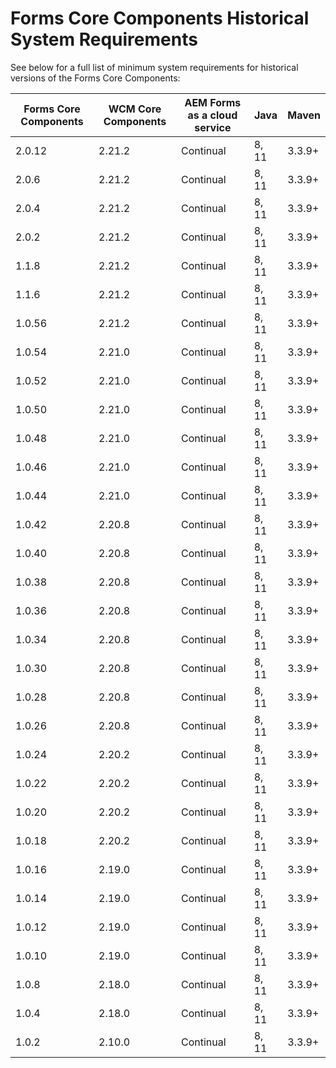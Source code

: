 # Forms Core Components Historical System Requirements

See below for a full list of minimum system requirements for historical versions of the Forms Core Components:

| Forms Core Components | WCM Core Components | AEM Forms as a cloud service | Java  | Maven  |  
|-----------------------| ------------------- | ---------------------------- | ----- | ------ |
| 2.0.12                | 2.21.2              | Continual                    | 8, 11 | 3.3.9+ |
| 2.0.6                 | 2.21.2              | Continual                    | 8, 11 | 3.3.9+ |                      |                     |                              |       |        |
| 2.0.4                 | 2.21.2              | Continual                    | 8, 11 | 3.3.9+ |
| 2.0.2                 | 2.21.2              | Continual                    | 8, 11 | 3.3.9+ |
| 1.1.8                 | 2.21.2              | Continual                    | 8, 11 | 3.3.9+ |
| 1.1.6                 | 2.21.2              | Continual                    | 8, 11 | 3.3.9+ |
| 1.0.56                | 2.21.2              | Continual                    | 8, 11 | 3.3.9+ |
| 1.0.54                | 2.21.0              | Continual                    | 8, 11 | 3.3.9+ |
| 1.0.52                | 2.21.0              | Continual                    | 8, 11 | 3.3.9+ |
| 1.0.50                | 2.21.0              | Continual                    | 8, 11 | 3.3.9+ |
| 1.0.48                | 2.21.0              | Continual                    | 8, 11 | 3.3.9+ |
| 1.0.46                | 2.21.0              | Continual                    | 8, 11 | 3.3.9+ |
| 1.0.44                | 2.21.0              | Continual                    | 8, 11 | 3.3.9+ |
| 1.0.42                | 2.20.8              | Continual                    | 8, 11 | 3.3.9+ |
| 1.0.40                | 2.20.8              | Continual                    | 8, 11 | 3.3.9+ |
| 1.0.38                | 2.20.8              | Continual                    | 8, 11 | 3.3.9+ |
| 1.0.36                | 2.20.8              | Continual                    | 8, 11 | 3.3.9+ |
| 1.0.34                | 2.20.8              | Continual                    | 8, 11 | 3.3.9+ |
| 1.0.30                | 2.20.8              | Continual                    | 8, 11 | 3.3.9+ |
| 1.0.28                | 2.20.8              | Continual                    | 8, 11 | 3.3.9+ |
| 1.0.26                | 2.20.8              | Continual                    | 8, 11 | 3.3.9+ |
| 1.0.24                | 2.20.2              | Continual                    | 8, 11 | 3.3.9+ |
| 1.0.22                | 2.20.2              | Continual                    | 8, 11 | 3.3.9+ |
| 1.0.20                | 2.20.2              | Continual                    | 8, 11 | 3.3.9+ |
| 1.0.18                | 2.20.2              | Continual                    | 8, 11 | 3.3.9+ |
| 1.0.16                | 2.19.0              | Continual                    | 8, 11 | 3.3.9+ |
| 1.0.14                | 2.19.0              | Continual                    | 8, 11 | 3.3.9+ |
| 1.0.12                | 2.19.0              | Continual                    | 8, 11 | 3.3.9+ |
| 1.0.10                | 2.19.0              | Continual                    | 8, 11 | 3.3.9+ |
| 1.0.8                 | 2.18.0              | Continual                    | 8, 11 | 3.3.9+ |
| 1.0.4                 | 2.18.0              | Continual                    | 8, 11 | 3.3.9+ |  
| 1.0.2                 | 2.10.0              | Continual                    | 8, 11 | 3.3.9+ |  

